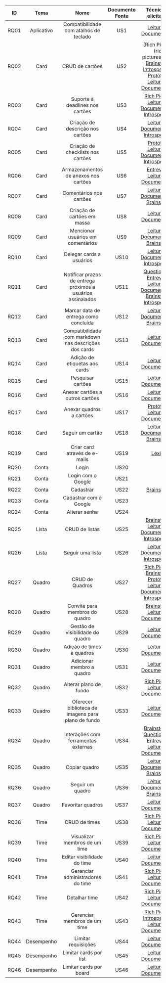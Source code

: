 |  **ID** | **Tema** | **Nome** | **Documento Fonte** | Técnica de elicitação |
|  :------: | :------: | :------: | :------: | :------: |
|  RQ01 | Aplicativo | Compatibilidade com atalhos de teclado | US1 | [Leitura da Documentação](leituradocumentacao.html) |
|  RQ02 | Card | CRUD de cartões | US2 | [Rich Picture](rich pictures.html), [Brainstorm](brainstorming.html), [Introspecção](instrospeccao.html#gertrude), [Protótipo](prototipo.html), [Leitura da Documentação](leituradocumentacao.html) |
|  RQ03 | Card | Suporte à deadlines nos cartões | US3 | [Rich Picture](rich-pictures.html), [Leitura da Documentação](leituradocumentacao.html), [Introspecção](instrospeccao.html#casamento) |
|  RQ04 | Card | Criação de descrição nos cartões | US4 | [Leitura da Documentação](leituradocumentacao.html), [Introspecção](instrospeccao.html) |
|  RQ05 | Card | Criação de checklists nos cartões | US5 | [Protótipo](prototipo.html), [Leitura da Documentação](leituradocumentacao.html), [Introspecção](instrospeccao.html#casamento) |
|  RQ06 | Card | Armazenamentos de anexos nos cartões | US6 | [Entrevista](entrevista.html), [Leitura da Documentação](leituradocumentacao.html) |
|  RQ07 | Card | Comentários nos cartões | US7 | [Leitura da Documentação](leituradocumentacao.html), [Brainstorm](brainstorming.html) |
|  RQ08 | Card | Criação de cartões em massa | US8 | [Leitura da Documentação](leituradocumentacao.html) |
|  RQ09 | Card | Mencionar usuários em comentários | US9 | [Leitura da Documentação](leituradocumentacao.html), [Brainstorm](brainstorming.html) |
|  RQ10 | Card | Delegar cards a usuários | US10 | [Leitura da Documentação](leituradocumentacao.html), [Introspecção](instrospeccao.html#natal) |
|  RQ11 | Card | Notificar prazos de entrega próximos a usuários assinalados | US11 | [Questionário](questionário.html), [Entrevista](entrevista.html), [Leitura da Documentação](leituradocumentacao.html), [Brainstorm](brainstorming.html), [Introspecção](instrospeccao.html#natal) |
|  RQ12 | Card | Marcar data de entrega como concluída | US12 | [Leitura da Documentação](leituradocumentacao.html), [Brainstorm](brainstorming.html) |
|  RQ13 | Card | Compatibilidade com markdown nas descrições dos cards | US13 | [Leitura da Documentação](leituradocumentacao.html) |
|  RQ14 | Card | Adição de etiquetas aos cards | US14 | [Leitura da Documentação](leituradocumentacao.html) |
|  RQ15 | Card | Pesquisar cartões | US15 | [Leitura da Documentação](leituradocumentacao.html) |
|  RQ16 | Card | Anexar cartões a outros cartões | US16 | [Leitura da Documentação](leituradocumentacao.html) |
|  RQ17 | Card | Anexar quadros a cartões | US17 | [Protótipo](prototipo.html), [Leitura da Documentação](leituradocumentacao.html) |
|  RQ18 | Card | Seguir um cartão | US18 | [Leitura da Documentação](leituradocumentacao.html), [Brainstorm](brainstorming.html) |
|  RQ19 | Card | Criar card através de e-mails | US19 | [Léxico](lexicos.html#card) |
|  RQ20 | Conta | Login | US20 |  |
|  RQ21 | Conta | Login com o Google | US21 |  |
|  RQ22 | Conta | Cadastrar | US22 | [Brainstorm](brainstorming.html)|
|  RQ23 | Conta | Cadastrar com o Google | US23 |  |
|  RQ24 | Conta | Alterar senha | US24 |  |
|  RQ25 | Lista | CRUD de listas | US25 | [Brainstorm](brainstorming.html), [Leitura da Documentação](leituradocumentacao.html), [Introspecção](instrospeccao.html#gertrude) |
|  RQ26 | Lista | Seguir uma lista | US26 | [Leitura da Documentação](leituradocumentacao.html), [Introspecção](instrospeccao.html#judiscleidson) |
|  RQ27 | Quadro | CRUD de Quadros | US27 | [Rich Picture](rich-pictures.html), [Brainstorm](brainstorming.html), [Protótipo](prototipo.html), [Leitura da Documentação](leituradocumentacao.html), [Introspecção](instrospeccao.html#gertrude) |
|  RQ28 | Quadro | Convite para membros do quadro | US28 | [Brainstorm](brainstorming.html), [Leitura da Documentação](leituradocumentacao.html) |
|  RQ29 | Quadro | Gestão de visibilidade do quadro | US29 | [Leitura da Documentação](leituradocumentacao.html) |
|  RQ30 | Quadro | Adição de times à quadros | US30 | [Leitura da Documentação](leituradocumentacao.html) |
|  RQ31 | Quadro | Adicionar membro a quadro | US31 | [Leitura da Documentação](leituradocumentacao.html) |
|  RQ32 | Quadro | Alterar plano de fundo | US32 | [Rich Picture](rich-pictures.html), [Leitura da Documentação](leituradocumentacao.html) |
|  RQ33 | Quadro | Oferecer biblioteca de imagens para plano de fundo | US33 | [Leitura da Documentação](leituradocumentacao.html) |
|  RQ34 | Quadro | Interações com ferramentas externas | US34 | [Brainstorm](brainstorming.html)*, [Questionário](questionário.html), [Entrevista](entrevista.html), [Leitura da Documentação](leituradocumentacao.html) |
|  RQ35 | Quadro | Copiar quadro | US35 | [Leitura da Documentação](leituradocumentacao.html), [Brainstorm](brainstorming.html) |
|  RQ36 | Quadro | Seguir um quadro | US36 | [Leitura da Documentação](leituradocumentacao.html), [Brainstorm](brainstorming.html) |
|  RQ37 | Quadro | Favoritar quadros | US37 | [Leitura da Documentação](leituradocumentacao.html) |
|  RQ38 | Time | CRUD de times | US38 | [Rich Picture](rich-pictures.html), [Leitura da Documentação](leituradocumentacao.html) |
|  RQ39 | Time | Visualizar membros de um time | US39 | [Rich Picture](rich-pictures.html), [Leitura da Documentação](leituradocumentacao.html) |
|  RQ40 | Time | Editar visibilidade do time | US40 | [Leitura da Documentação](leituradocumentacao.html) |
|  RQ41 | Time | Gerenciar administradores do time | US41 | [Rich Picture](rich-pictures.html), [Leitura da Documentação](leituradocumentacao.html) |
|  RQ42 | Time | Detalhar time | US42 | [Rich Picture](rich-pictures.html), [Leitura da Documentação](leituradocumentacao.html) |
|  RQ43 | Time | Gerenciar membros de um time | US43 | [Rich Picture](rich-pictures.html), [Introspecção](instrospeccao.html#natal), [Leitura da Documentação](leituradocumentacao.html) |
|  RQ44 | Desempenho | Limitar requisições | US44 | [Leitura da Documentação](leituradocumentacao.html) |
|  RQ45 | Desempenho | Limitar cards por list | US45 | [Leitura da Documentação](leituradocumentacao.html) |
|  RQ46 | Desempenho | Limitar cards por board | US46 | [Leitura da Documentação](leituradocumentacao.html) |

